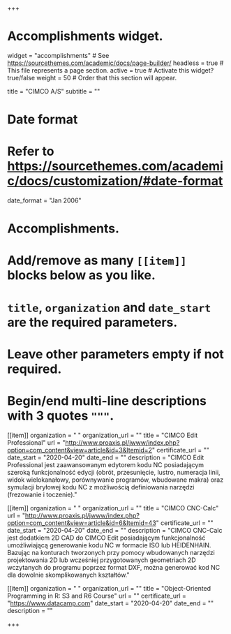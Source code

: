 +++
# Accomplishments widget.
widget = "accomplishments"  # See https://sourcethemes.com/academic/docs/page-builder/
headless = true  # This file represents a page section.
active = true  # Activate this widget? true/false
weight = 50  # Order that this section will appear.

title = "CIMCO A/S"
subtitle = ""

# Date format
#   Refer to https://sourcethemes.com/academic/docs/customization/#date-format
date_format = "Jan 2006"

# Accomplishments.
#   Add/remove as many `[[item]]` blocks below as you like.
#   `title`, `organization` and `date_start` are the required parameters.
#   Leave other parameters empty if not required.
#   Begin/end multi-line descriptions with 3 quotes `"""`.

[[item]]
  organization = " "
  organization_url = ""
  title = "CIMCO Edit Professional"
  url = "http://www.proaxis.pl/jwww/index.php?option=com_content&view=article&id=3&Itemid=2"
  certificate_url = ""
  date_start = "2020-04-20"
  date_end = ""
  description = "CIMCO Edit Professional jest zaawansowanym edytorem kodu NC posiadającym szeroką funkcjonalność edycji (obrót, przesunięcie, lustro, numeracja linii, widok wielokanałowy, porównywanie programów, wbudowane makra) oraz symulacji bryłowej kodu NC z możliwością definiowania narzędzi (frezowanie i toczenie)."

[[item]]
  organization = " "
  organization_url = ""
  title = "CIMCO CNC-Calc"
  url = "http://www.proaxis.pl/jwww/index.php?option=com_content&view=article&id=6&Itemid=43"
  certificate_url = ""
  date_start = "2020-04-20"
  date_end = ""
  description = "CIMCO CNC-Calc jest dodatkiem 2D CAD do CIMCO Edit posiadającym funkcjonalność umożliwiającą generowanie kodu NC w formacie ISO lub HEIDENHAIN. Bazując na konturach tworzonych przy pomocy wbudowanych narzędzi projektowania 2D lub wcześniej przygotowanych geometriach 2D wczytanych do programu poprzez format DXF, można generować kod NC dla dowolnie skomplikowanych kształtów."

[[item]]
  organization = " "
  organization_url = ""
  title = "Object-Oriented Programming in R: S3 and R6 Course"
  url = ""
  certificate_url = "https://www.datacamp.com"
  date_start = "2020-04-20"
  date_end = ""
  description = ""

+++
